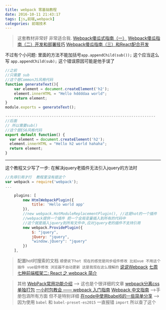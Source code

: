 ```yaml
---
title: webpack 零基础教程
date: 2016-10-11 21:43:17
tags: [js,前端,webpack]
categories: 前端技术
---
```



>这套教材非常好 非常适合我.
[Webpack傻瓜式指南（一）](https://zhuanlan.zhihu.com/p/20367175)
[Webpack傻瓜指南（二）开发和部署技巧](https://zhuanlan.zhihu.com/p/20397902)
[Webpack傻瓜指南（三）和React配合开发](https://zhuanlan.zhihu.com/p/20522487)

不过有个小问题: 里面的方法不能加括号`app.appendChild(sub());` 这个应当这么写 `app.appendChild(sub);` 这个错误原因可能是他手误了 

```js
//之前
//只需要 sub
//这个是CommonJS风格代码
function generateText(){
	var element = document.createElement('h2');
	element.innerHTML = "Hello hddddaa world";
	return element;
}
module.exports = generateText();

--------------------------------------------------------------------
//后面
// 所以需要sub()
//这个是ES6风格代码
export default function() {
  var element = document.createElement('h2');
  element.innerHTML = "Hello h2 world hahaha";
  return element;
}

```

<!--more-->

-----------------

这个教程又少写了一步:
在解决jquery老插件无法引入jquery的方法时
```js
//先得引用才行  教程里没有提这个
var webpack = require('webpack');
...

	plugins: [
		new HtmlWebpackPlugin({
			title: 'Hello world app'
		}),
		//new webpack.HotModuleReplacementPlugin(), //这是hot的一个插件
		//webpack提供一个插件 把一个全局变量插入到所有的代码中
		//这个就是插入jquery到所有文件中,应对jquery老的插件不支持引用
		new webpack.ProvidePlugin({
			$: "jquery",
			jQuery: "jquery",
			"window.jQuery": "jquery"
		})	
	],
```


> 配置hot时搜索的文档 `顺便说下hot 现在的感觉是同步组件修改 比如vue 不用这个插件 vue组件修改 浏览器不自动更新 这是我现在这么理解的`
[说说Webpack](http://my.oschina.net/bosscheng/blog/514638)
[七周七种前端框架二: React 之 webpack 简介](http://blog.csdn.net/lihongxun945/article/details/49942749)

>其他
[WebPack常用功能介绍](http://www.open-open.com/lib/view/open1450681593198.html) --> 这也是个很详细的文章
[webpack分离css单独打包](http://www.gowhich.com/blog/698)
[一小时包教会 —— webpack 入门指南](http://www.w2bc.com/Article/50764)
[Webpack 中文指南](http://webpackdoc.com/index.html)  -->手册包涵所有方面 但不是特别详细
[在node中使用babel6的一些简单分享](http://cnodejs.org/topic/56460e0d89b4b49902e7fbd3)  -->因为使用 `babel` 和 `babel-preset-es2015` 一直报错 `import` 所以查了这个